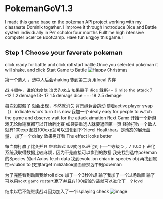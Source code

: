 # PokemanGoV1.3

I made this game base on the pokeman API project working with my classmate Dominik togather. I improve it through indtroduce Dice and Battle system individually in Per scholor four months Fulltime high intensive computer Science BootCamp. Have fun Engjoy this game.!

## Step 1 Choose your faverate pokeman

click ready for battle and click roll start battle.Once you selected pokeman it will shake, and click Start Game to Battle 
![Happy Christmas](./img./pic1)


第一个选人 ，选中人后会shaking  转到第二页 用local 内存

战斗顺序，谁的速度快 谁优先攻击
如果骰子 dice 戴斯<= 6   miss the attack 7 -12  1.2 demage 13- 17  1.5 demage dice ===18  2.5 demage
	
每次投掷骰子 就会出现，不然就消失
背景绿色会跳动 随着active player swap（）  indicate  who’s turn it is now
我加一个 dealy easy for people to watch the game and observe wait for the attack aimation
Next Game 开始一个新游戏无论你输赢都可以开始新比赛
如果要重选人就要返回第一页
经验打败一个敌人就有100exp
超过100exp就可以进化到下个level
Healthbar。是动态的展示血量， 加了一个delay 效果更好看 The effect looks better

每当你打赢了比赛并且 经验超过100就可以进化到下一个等级
5 ，7  10以下
进化系统我取得数据比较麻烦，因为不是直接可以拿到的数据
我先找到选中pokeman的Species 的url
Axios fetch data 找到evolution chian in species obj
再找到属性Evlution to 找到target
Iniilization里面替换选中的pokeman

为了完整看到动画我给roll dice 加了一个3秒冷却
输了我加了一个过场动画
输了可以用next game restart
赢了并且有100经验的话就可以进化下一个level

结束以后不能继续战斗因为加入了一个isplaying check
![image](https://user-images.githubusercontent.com/104922779/175843218-7cccbe85-befe-4f49-b6e5-f0cf728bb4fa.png)

